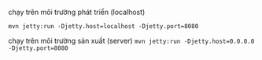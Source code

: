 chạy trên môi trường phát triển (localhost)

`
mvn jetty:run -Djetty.host=localhost -Djetty.port=8080
`

chạy trên môi trường sản xuất (server)
`
mvn jetty:run -Djetty.host=0.0.0.0 -Djetty.port=8080
`